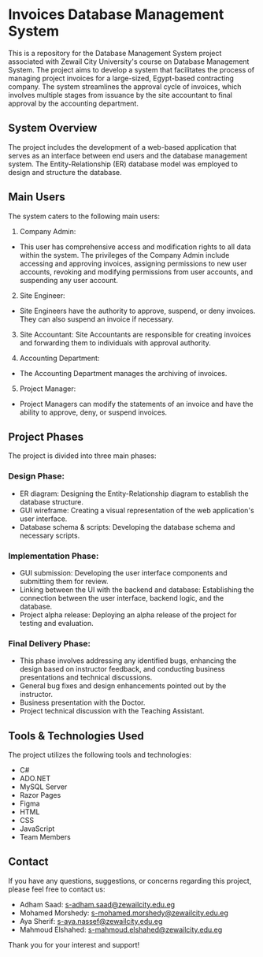 # Invoices Database Management System
This is a repository for the Database Management System project associated with Zewail City University's course on Database Management System. The project aims to develop a system that facilitates the process of managing project invoices for a large-sized, Egypt-based contracting company. The system streamlines the approval cycle of invoices, which involves multiple stages from issuance by the site accountant to final approval by the accounting department.

## System Overview
The project includes the development of a web-based application that serves as an interface between end users and the database management system. The Entity-Relationship (ER) database model was employed to design and structure the database.

## Main Users
The system caters to the following main users:

1. Company Admin:

*   This user has comprehensive access and modification rights to all data within the system. The privileges of the Company Admin include accessing and approving invoices, assigning permissions to new user accounts, revoking and modifying permissions from user accounts, and suspending any user account.


2. Site Engineer:
*   Site Engineers have the authority to approve, suspend, or deny invoices. They can also suspend an invoice if necessary.


3. Site Accountant:
Site Accountants are responsible for creating invoices and forwarding them to individuals with approval authority.


4. Accounting Department:
*  The Accounting Department manages the archiving of invoices.


5. Project Manager:
*   Project Managers can modify the statements of an invoice and have the ability to approve, deny, or suspend invoices.

## Project Phases
The project is divided into three main phases:

### Design Phase:
* ER diagram: Designing the Entity-Relationship diagram to establish the database structure.
* GUI wireframe: Creating a visual representation of the web application's user interface.
* Database schema & scripts: Developing the database schema and necessary scripts.

### Implementation Phase:
* GUI submission: Developing the user interface components and submitting them for review.
* Linking between the UI with the backend and database: Establishing the connection between the user interface, backend logic, and the database.
* Project alpha release: Deploying an alpha release of the project for testing and evaluation.

### Final Delivery Phase:
* This phase involves addressing any identified bugs, enhancing the design based on instructor feedback, and conducting business presentations and technical discussions.
* General bug fixes and design enhancements pointed out by the instructor.
* Business presentation with the Doctor.
* Project technical discussion with the Teaching Assistant.


## Tools & Technologies Used
The project utilizes the following tools and technologies:

* C#
* ADO.NET
* MySQL Server
* Razor Pages
* Figma
* HTML
* CSS
* JavaScript
* Team Members

## Contact
If you have any questions, suggestions, or concerns regarding this project, please feel free to contact us:

- Adham Saad: s-adham.saad@zewailcity.edu.eg
- Mohamed Morshedy: s-mohamed.morshedy@zewailcity.edu.eg
- Aya Sherif: s-aya.nassef@zewailcity.edu.eg
- Mahmoud Elshahed: s-mahmoud.elshahed@zewailcity.edu.eg

Thank you for your interest and support!
